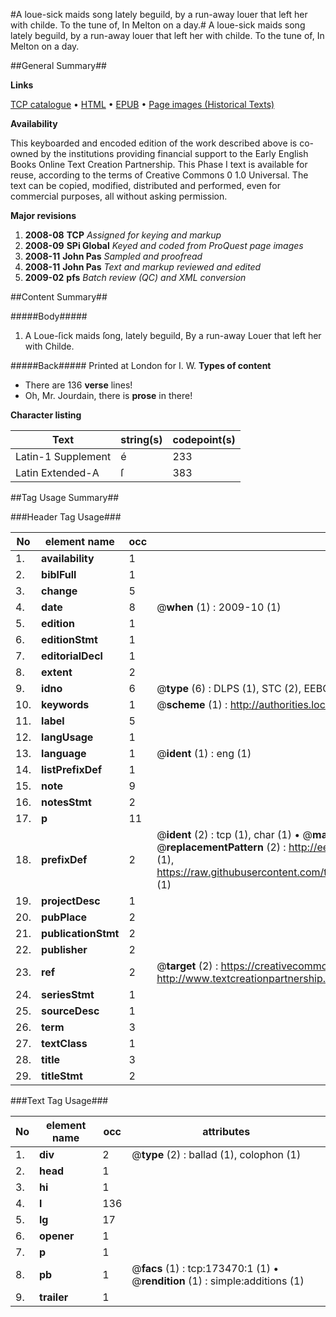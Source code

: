 #A loue-sick maids song lately beguild, by a run-away louer that left her with childe. To the tune of, In Melton on a day.#
A loue-sick maids song lately beguild, by a run-away louer that left her with childe. To the tune of, In Melton on a day.

##General Summary##

**Links**

[TCP catalogue](http://www.ota.ox.ac.uk/tcp/)  • 
[HTML](http://tei.it.ox.ac.uk/tcp/Texts-HTML/free/A72/A72857.html)  • 
[EPUB](http://tei.it.ox.ac.uk/tcp/Texts-EPUB/free/A72/A72857.epub) • 
[Page images (Historical Texts)](https://data.historicaltexts.jisc.ac.uk/view?pubId=eebo-99898398e&pageId=eebo-99898398e-173470-1)

**Availability**

This keyboarded and encoded edition of the
	       work described above is co-owned by the institutions
	       providing financial support to the Early English Books
	       Online Text Creation Partnership. This Phase I text is
	       available for reuse, according to the terms of Creative
	       Commons 0 1.0 Universal. The text can be copied,
	       modified, distributed and performed, even for
	       commercial purposes, all without asking permission.

**Major revisions**

1. __2008-08__ __TCP__ *Assigned for keying and markup*
1. __2008-09__ __SPi Global__ *Keyed and coded from ProQuest page images*
1. __2008-11__ __John Pas__ *Sampled and proofread*
1. __2008-11__ __John Pas__ *Text and markup reviewed and edited*
1. __2009-02__ __pfs__ *Batch review (QC) and XML conversion*

##Content Summary##

#####Body#####

1. A Loue-ſick maids ſong, lately beguild, By a run-away Louer that left her with Childe.

#####Back#####
Printed at London for I. W.
**Types of content**

  * There are 136 **verse** lines!
  * Oh, Mr. Jourdain, there is **prose** in there!

**Character listing**


|Text|string(s)|codepoint(s)|
|---|---|---|
|Latin-1 Supplement|é|233|
|Latin Extended-A|ſ|383|

##Tag Usage Summary##

###Header Tag Usage###

|No|element name|occ|attributes|
|---|---|---|---|
|1.|__availability__|1||
|2.|__biblFull__|1||
|3.|__change__|5||
|4.|__date__|8| @__when__ (1) : 2009-10 (1)|
|5.|__edition__|1||
|6.|__editionStmt__|1||
|7.|__editorialDecl__|1||
|8.|__extent__|2||
|9.|__idno__|6| @__type__ (6) : DLPS (1), STC (2), EEBO-CITATION (1), PROQUEST (1), VID (1)|
|10.|__keywords__|1| @__scheme__ (1) : http://authorities.loc.gov/ (1)|
|11.|__label__|5||
|12.|__langUsage__|1||
|13.|__language__|1| @__ident__ (1) : eng (1)|
|14.|__listPrefixDef__|1||
|15.|__note__|9||
|16.|__notesStmt__|2||
|17.|__p__|11||
|18.|__prefixDef__|2| @__ident__ (2) : tcp (1), char (1)  •  @__matchPattern__ (2) : ([0-9\-]+):([0-9IVX]+) (1), (.+) (1)  •  @__replacementPattern__ (2) : http://eebo.chadwyck.com/downloadtiff?vid=$1&page=$2 (1), https://raw.githubusercontent.com/textcreationpartnership/Texts/master/tcpchars.xml#$1 (1)|
|19.|__projectDesc__|1||
|20.|__pubPlace__|2||
|21.|__publicationStmt__|2||
|22.|__publisher__|2||
|23.|__ref__|2| @__target__ (2) : https://creativecommons.org/publicdomain/zero/1.0/ (1), http://www.textcreationpartnership.org/docs/. (1)|
|24.|__seriesStmt__|1||
|25.|__sourceDesc__|1||
|26.|__term__|3||
|27.|__textClass__|1||
|28.|__title__|3||
|29.|__titleStmt__|2||


###Text Tag Usage###

|No|element name|occ|attributes|
|---|---|---|---|
|1.|__div__|2| @__type__ (2) : ballad (1), colophon (1)|
|2.|__head__|1||
|3.|__hi__|1||
|4.|__l__|136||
|5.|__lg__|17||
|6.|__opener__|1||
|7.|__p__|1||
|8.|__pb__|1| @__facs__ (1) : tcp:173470:1 (1)  •  @__rendition__ (1) : simple:additions (1)|
|9.|__trailer__|1||
